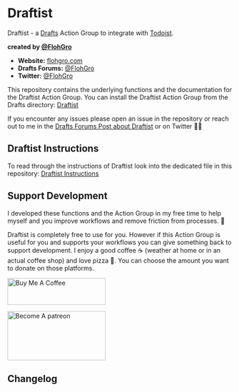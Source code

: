 # Draftist

Draftist - a [Drafts](https://getdrafts.com) Action Group to integrate with [Todoist](https://todoist.com).

**created by [@FlohGro](https://mobile.twitter.com/FlohGro)**
- **Website:** [flohgro.com](https://flohgro.com)  
- **Drafts Forums:** [@FlohGro](https://forums.getdrafts.com/u/flohgro/summary)
- **Twitter:** [@FlohGro](https://twitter.com/FlohGro)

This repository contains the underlying functions and the documentation for the Draftist Action Group.
You can install the Draftist Action Group from the Drafts directory: [Draftist](TODO)

If you encounter any issues please open an issue in the repository or reach out to me in the [Drafts Forums Post about Draftist](TODO) or on Twitter ✌🏽

## Draftist Instructions

To read through the instructions of Draftist look into the dedicated file in this repository: [Draftist Instructions](https://github.com/FlohGro-dev/Draftist/blob/main/Draftist%20Instructions.md)

## Support Development

I developed these functions and the Action Group in my free time to help myself and you improve workflows and remove friction from processes. 🚀

Draftist is completely free to use for you. However if this Action Group is useful for you and supports your workflows you can give something back to support development.
I enjoy a good coffee ☕️ (weather at home or in an actual coffee shop) and love pizza 🍕.
You can choose the amount you want to donate on those platforms.

<a href="https://www.buymeacoffee.com/flohgro" target="_blank"><img src="https://cdn.buymeacoffee.com/buttons/v2/default-blue.png" alt="Buy Me A Coffee" style="height: 60px !important;width: 220px !important;" ></a>

<a href="https://www.patreon.com/flohgro" target="_blank"><img src="https://user-images.githubusercontent.com/13785667/162812708-55b96cdc-8c32-4433-a340-6dd4c1f7326d.jpg" alt="Become A patreon" style="height: 110px !important;width: 220px !important;" ></a>

## Changelog
